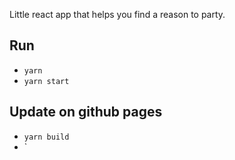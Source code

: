 Little react app that helps you find a reason to party.

## Run
* `yarn`
* `yarn start`

## Update on github pages
* `yarn build`
* `
